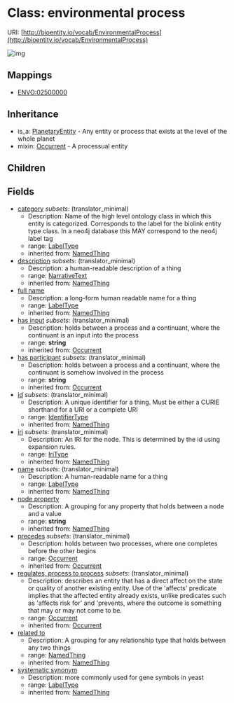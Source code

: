 # Class: environmental process




URI: [http://bioentity.io/vocab/EnvironmentalProcess](http://bioentity.io/vocab/EnvironmentalProcess)

![img](http://yuml.me/diagram/nofunky;dir:TB/class/\[EnvironmentalProcess|id(i):identifier_type%20%3F;name(i):label_type%20%3F;category(i):label_type%20%3F;node_property(i):string%20%3F;iri(i):iri_type%20%3F;full_name(i):label_type%20%3F;description(i):narrative_text%20%3F;systematic_synonym(i):label_type%20%3F;has_participant(i):string%20%3F;has_input(i):string%20%3F]-%20precedes(i)%20%3F>\[Occurrent],%20\[EnvironmentalProcess]-%20regulates,%20process%20to%20process(i)%20%3F>\[Occurrent],%20\[EnvironmentalProcess]-%20related%20to(i)%20%3F>\[NamedThing],%20\[EnvironmentalProcess]uses%20-.->\[Occurrent],%20\[PlanetaryEntity]^-\[EnvironmentalProcess])
## Mappings

 * [ENVO:02500000](http://purl.obolibrary.org/obo/ENVO_02500000)
## Inheritance

 *  is_a: [PlanetaryEntity](PlanetaryEntity.md) - Any entity or process that exists at the level of the whole planet
 *  mixin: [Occurrent](Occurrent.md) - A processual entity
## Children

## Fields

 * [category](category.md) *subsets*: (translator_minimal)
    * Description: Name of the high level ontology class in which this entity is categorized. Corresponds to the label for the biolink entity type class. In a neo4j database this MAY correspond to the neo4j label tag
    * range: [LabelType](LabelType.md)
    * inherited from: [NamedThing](NamedThing.md)
 * [description](description.md) *subsets*: (translator_minimal)
    * Description: a human-readable description of a thing
    * range: [NarrativeText](NarrativeText.md)
    * inherited from: [NamedThing](NamedThing.md)
 * [full name](full_name.md)
    * Description: a long-form human readable name for a thing
    * range: [LabelType](LabelType.md)
    * inherited from: [NamedThing](NamedThing.md)
 * [has input](has_input.md) *subsets*: (translator_minimal)
    * Description: holds between a process and a continuant, where the continuant is an input into the process
    * range: **string**
    * inherited from: [Occurrent](Occurrent.md)
 * [has participant](has_participant.md) *subsets*: (translator_minimal)
    * Description: holds between a process and a continuant, where the continuant is somehow involved in the process 
    * range: **string**
    * inherited from: [Occurrent](Occurrent.md)
 * [id](id.md) *subsets*: (translator_minimal)
    * Description: A unique identifier for a thing. Must be either a CURIE shorthand for a URI or a complete URI
    * range: [IdentifierType](IdentifierType.md)
    * inherited from: [NamedThing](NamedThing.md)
 * [iri](iri.md) *subsets*: (translator_minimal)
    * Description: An IRI for the node. This is determined by the id using expansion rules.
    * range: [IriType](IriType.md)
    * inherited from: [NamedThing](NamedThing.md)
 * [name](name.md) *subsets*: (translator_minimal)
    * Description: A human-readable name for a thing
    * range: [LabelType](LabelType.md)
    * inherited from: [NamedThing](NamedThing.md)
 * [node property](node_property.md)
    * Description: A grouping for any property that holds between a node and a value
    * range: **string**
    * inherited from: [NamedThing](NamedThing.md)
 * [precedes](precedes.md) *subsets*: (translator_minimal)
    * Description: holds between two processes, where one completes before the other begins
    * range: [Occurrent](Occurrent.md)
    * inherited from: [Occurrent](Occurrent.md)
 * [regulates, process to process](regulates_process_to_process.md) *subsets*: (translator_minimal)
    * Description: describes an entity that has a direct affect on the state or quality of another existing entity. Use of the 'affects' predicate implies that the affected entity already exists, unlike predicates such as 'affects risk for' and 'prevents, where the outcome is something that may or may not come to be.
    * range: [Occurrent](Occurrent.md)
    * inherited from: [Occurrent](Occurrent.md)
 * [related to](related_to.md)
    * Description: A grouping for any relationship type that holds between any two things
    * range: [NamedThing](NamedThing.md)
    * inherited from: [NamedThing](NamedThing.md)
 * [systematic synonym](systematic_synonym.md)
    * Description: more commonly used for gene symbols in yeast
    * range: [LabelType](LabelType.md)
    * inherited from: [NamedThing](NamedThing.md)
